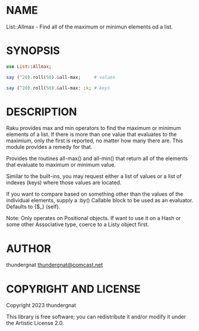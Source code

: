NAME
====

List::Allmax - Find all of the maximum or minimun elements od a list.

SYNOPSIS
========

```raku
use List::Allmax;

say (^20).roll(50).&all-max;     # values

say (^20).roll(50).&all-max: :k; # keys
```

DESCRIPTION
===========

Raku provides max and min operators to find the maximum or minimum elements of a list. If there is more than one value that evaluates to the maximium, only the first is reported, no matter how many there are. This module provides a remedy for that.

Provides the routines all-max() and all-min() that return all of the elements that evaluate to maximum or minimum value.

Similar to the built-ins, you may request either a list of values or a list of indexes (keys) where those values are located.

If you want to compare based on something other than the values of the individual elements, supply a :by() Callable block to be used as an evaluator. Defaults to {$_} (self).

Note: Only operates on Positional objects. If want to use it on a Hash or some other Associative type, coerce to a Listy object first.

AUTHOR
======

thundergnat <thundergnat@comcast.net>

COPYRIGHT AND LICENSE
=====================

Copyright 2023 thundergnat

This library is free software; you can redistribute it and/or modify it under the Artistic License 2.0.

